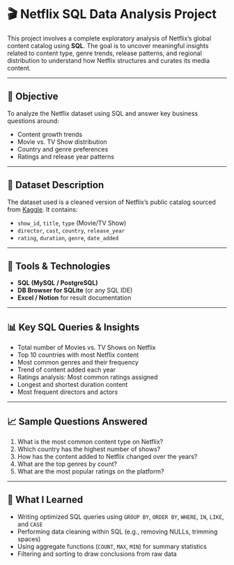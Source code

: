 # 🎬 Netflix SQL Data Analysis Project

This project involves a complete exploratory analysis of Netflix’s global content catalog using **SQL**. The goal is to uncover meaningful insights related to content type, genre trends, release patterns, and regional distribution to understand how Netflix structures and curates its media content.

---

## 📌 Objective

To analyze the Netflix dataset using SQL and answer key business questions around:
- Content growth trends
- Movie vs. TV Show distribution
- Country and genre preferences
- Ratings and release year patterns

---

## 📁 Dataset Description

The dataset used is a cleaned version of Netflix’s public catalog sourced from [Kaggle](https://www.kaggle.com/shivamb/netflix-shows). It contains:
- `show_id`, `title`, `type` (Movie/TV Show)
- `director`, `cast`, `country`, `release_year`
- `rating`, `duration`, `genre`, `date_added`

---

## 🔧 Tools & Technologies

- **SQL (MySQL / PostgreSQL)**
- **DB Browser for SQLite** (or any SQL IDE)
- **Excel / Notion** for result documentation

---

## 📊 Key SQL Queries & Insights

- Total number of Movies vs. TV Shows on Netflix
- Top 10 countries with most Netflix content
- Most common genres and their frequency
- Trend of content added each year
- Ratings analysis: Most common ratings assigned
- Longest and shortest duration content
- Most frequent directors and actors

---

## 📈 Sample Questions Answered

1. What is the most common content type on Netflix?
2. Which country has the highest number of shows?
3. How has the content added to Netflix changed over the years?
4. What are the top genres by count?
5. What are the most popular ratings on the platform?

---

## 🧠 What I Learned

- Writing optimized SQL queries using `GROUP BY`, `ORDER BY`, `WHERE`, `IN`, `LIKE`, and `CASE`
- Performing data cleaning within SQL (e.g., removing NULLs, trimming spaces)
- Using aggregate functions (`COUNT`, `MAX`, `MIN`) for summary statistics
- Filtering and sorting to draw conclusions from raw data


